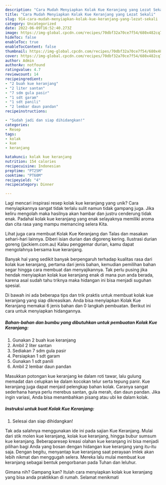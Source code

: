 ```yaml
---
description: "Cara Mudah Menyiapkan Kolak Kue Keranjang yang Lezat Sekali"
title: "Cara Mudah Menyiapkan Kolak Kue Keranjang yang Lezat Sekali"
slug: 914-cara-mudah-menyiapkan-kolak-kue-keranjang-yang-lezat-sekali
category: Uncategorized
date: 2022-06-09T16:52:40.273Z
image: https://img-global.cpcdn.com/recipes/70dbf32a70ce7f54/680x482cq70/kolak-kue-keranjang-foto-resep-utama.jpg
hideToc: false
enableToc: true
enableTocContent: false
thumbnail: https://img-global.cpcdn.com/recipes/70dbf32a70ce7f54/680x482cq70/kolak-kue-keranjang-foto-resep-utama.jpg
cover: https://img-global.cpcdn.com/recipes/70dbf32a70ce7f54/680x482cq70/kolak-kue-keranjang-foto-resep-utama.jpg
author: Admin
authorAv: notfound
ratingvalue: 4.7
reviewcount: 14
recipeingredient:
- "2 buah kue keranjang"
- "2 liter santan"
- "7 sdm gula pasir"
- "1 sdt garam"
- "1 sdt panili"
- "2 lembar daun pandan"
recipeinstructions:

- "Sudah jadi dan siap dihidangkan!"
categories:
- Resep
tags:
- kolak
- kue
- keranjang

katakunci: kolak kue keranjang 
nutrition: 154 calories
recipecuisine: Indonesian
preptime: "PT25M"
cooktime: "PT60M"
recipeyield: "4"
recipecategory: Dinner

---
```





Lagi mencari inspirasi resep kolak kue keranjang yang unik? Cara menyiapkannya sangat tidak terlalu sulit namun tidak gampang juga. Jika keliru mengolah maka hasilnya akan hambar dan justru cenderung tidak enak. Padahal kolak kue keranjang yang enak selayaknya memiliki aroma dan cita rasa yang mampu memancing selera Kita.





Lihat juga cara membuat Kolak Kue Keranjang dan Talas dan masakan sehari-hari lainnya. Diberi isian durian dan digoreng kering. Ilustrasi durian goreng (jackiem.com.au) Kalau penggemar durian, kamu dapat mengolahnya bersama kue keranjang.

Banyak hal yang sedikit banyak berpengaruh terhadap kualitas rasa dari kolak kue keranjang, pertama dari jenis bahan, kemudian pemilihan bahan segar hingga cara membuat dan menyajikannya. Tak perlu pusing jika hendak menyiapkan kolak kue keranjang enak di mana pun anda berada, karena asal sudah tahu triknya maka hidangan ini bisa menjadi suguhan spesial.






Di bawah ini ada beberapa tips dan trik praktis untuk membuat kolak kue keranjang yang siap dikreasikan. Anda bisa menyiapkan Kolak Kue Keranjang memakai 6 jenis bahan dan 0 langkah pembuatan. Berikut ini cara untuk menyiapkan hidangannya.

<!--inarticleads1-->

##### Bahan-bahan dan bumbu yang dibutuhkan untuk pembuatan Kolak Kue Keranjang:

1. Gunakan 2 buah kue keranjang
1. Ambil 2 liter santan
1. Sediakan 7 sdm gula pasir
1. Persiapkan 1 sdt garam
1. Gunakan 1 sdt panili
1. Ambil 2 lembar daun pandan


Masukkan potongan kue keranjang ke dalam roti tawar, lalu gulung memadat dan celupkan ke dalam kocokan telur serta tepung panir. Kue keranjang juga dapat menjaid pelengkap bahan kolak. Caranya sangat sederhana hanya perlu merebus santan, gula merah, dan daun pandan. Jika ingin variasi, Anda bisa menambahkan pisang atau ubi ke dalam kolak. 

<!--inarticleads2-->

##### Instruksi untuk buat Kolak Kue Keranjang:


1. Selesai dan siap dihidangkan!

Tak ada salahnya menggunakan ide ini pada sajian Kue Keranjang. Mulai dari stik molen kue keranjang, kolak kue keranjang, hingga bubur sumsum kue keranjang. Beberaparesep kreasi olahan kue keranjang ini bisa menjadi pilihan bagi Anda yang bosan dengan hidangan kue keranjang yang itu-itu saja. Dengan begitu, menyantap kue keranjang saat perayaan Imlek akan lebih nikmat dan menggugah selera. Mereka lalu mulai membuat kue keranjang sebagai bentuk pengorbanan pada Tuhan dan leluhur. 

Gimana nih? Gampang kan? Itulah cara menyiapkan kolak kue keranjang yang bisa anda praktikkan di rumah. Selamat menikmati
